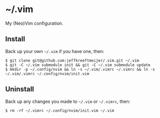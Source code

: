 # ~/.vim

My (Neo)Vim configuration.

## Install

Back up your own `~/.vim` if you have one, then:

    $ git clone git@github.com:jeffkreeftmeijer/.vim.git ~/.vim
    $ git -C ~/.vim submodule init && git -C ~/.vim submodule update
    $ mkdir -p ~/.config/nvim && ln -s ~/.vim/.vimrc ~/.vimrc && ln -s ~/.vim/.vimrc ~/.config/nvim/init.vim

##  Uninstall

Back up any changes you made to `~/.vim` or `~/.vimrc`, then:

    $ rm -rf ~/.vimrc ~/.config/nvim/init.vim ~/.vim

